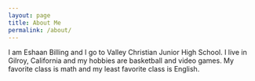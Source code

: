 ```yaml
---
layout: page
title: About Me
permalink: /about/
---
```

  I am Eshaan Billing and I go to Valley Christian Junior High School. I live in Gilroy, California and my hobbies are basketball and video games. My favorite class is math and my least favorite class is English.
